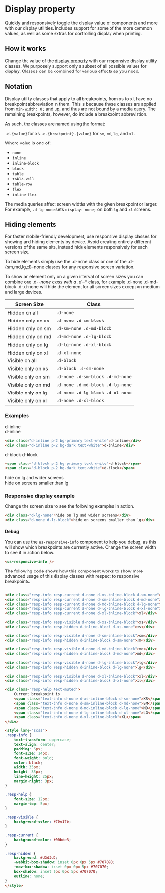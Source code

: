 # Display property

Quickly and responsively toggle the display value of components and more with our display utilities. Includes support for some of the more common values, as well as some extras for controlling display when printing.

## How it works

Change the value of the [display property](https://developer.mozilla.org/en-US/docs/Web/CSS/display) with our responsive display utility classes. We purposely support only a subset of all possible values for display. Classes can be combined for various effects as you need.

## Notation

Display utility classes that apply to all breakpoints, from xs to xl, have no breakpoint abbreviation in them. This is because those classes are applied from `min-width: 0;` and up, and thus are not bound by a media query. The remaining breakpoints, however, do include a breakpoint abbreviation.

As such, the classes are named using the format:

`.d-{value}` for xs
`.d-{breakpoint}-{value}` for `sm`, `md`, `lg`, and `xl`.

Where value is one of:

* `none`
* `inline`
* `inline-block`
* `block`
* `table`
* `table-cell`
* `table-row`
* `flex`
* `inline-flex`

The media queries affect screen widths with the given breakpoint or larger. For example, `.d-lg-none` sets `display: none;` on both `lg` and `xl` screens.

## Hiding elements

For faster mobile-friendly development, use responsive display classes for showing and hiding elements by device. Avoid creating entirely different versions of the same site, instead hide elements responsively for each screen size.

To hide elements simply use the .d-none class or one of the .d-{sm,md,lg,xl}-none classes for any responsive screen variation.

To show an element only on a given interval of screen sizes you can combine one .d-*-none class with a .d-*-* class, for example .d-none .d-md-block .d-xl-none will hide the element for all screen sizes except on medium and large devices.

| Screen Size  | Class |
| ------------- | ------- | 
| Hidden on all  | `.d-none` |
| Hidden only on xs	| `.d-none .d-sm-block` |
| Hidden only on sm	| `.d-sm-none .d-md-block` |
| Hidden only on md	| `.d-md-none .d-lg-block` |
| Hidden only on lg	| `.d-lg-none .d-xl-block` |
| Hidden only on xl	| `.d-xl-none` |
| Visible on all | `.d-block` |
| Visible only on xs | `.d-block .d-sm-none` |
| Visible only on sm | `.d-none .d-sm-block .d-md-none` |
| Visible only on md | `.d-none .d-md-block .d-lg-none` |
| Visible only on lg | `.d-none .d-lg-block .d-xl-none` |
| Visible only on xl | `.d-none .d-xl-block` |

### Examples

<div class="mt-3 mb-3">
    <div class="d-inline p-2 bg-primary text-white">d-inline</div>
    <div class="d-inline p-2 bg-dark text-white">d-inline</div>
</div>

```html
<div class="d-inline p-2 bg-primary text-white">d-inline</div>
<div class="d-inline p-2 bg-dark text-white">d-inline</div>
```

<div class="mt-3 mb-3">
    <span class="d-block p-2 bg-primary text-white">d-block</span>
    <span class="d-block p-2 bg-dark text-white">d-block</span>
</div>

```html
<span class="d-block p-2 bg-primary text-white">d-block</span>
<span class="d-block p-2 bg-dark text-white">d-block</span>
```

<div class="mt-3 mb-3">
    <div class="d-lg-none">hide on lg and wider screens</div>
    <div class="d-none d-lg-block">hide on screens smaller than lg</div>
</div>

### Responsive display example

Change the screen size to see the following examples in action.

```html
<div class="d-lg-none">hide on lg and wider screens</div>
<div class="d-none d-lg-block">hide on screens smaller than lg</div>
```

#### Debug

You can use the `us-responsive-info` component to help you debug, as this will show which breakpoints are currently active. Change the screen width to see it in action below.

<div>
    <ClientOnly>
        <us-responsive-info />
    </ClientOnly>
</div>

```html
<us-responsive-info />
```

The following code shows how this component works to show more advanced usage of this display classes with respect to responsive breakpoints.

```html

<div class="resp-info resp-current d-none d-xs-inline-block d-sm-none">xs</div>
<div class="resp-info resp-current d-none d-sm-inline-block d-md-none">sm</div>
<div class="resp-info resp-current d-none d-md-inline-block d-lg-none">md</div>
<div class="resp-info resp-current d-none d-lg-inline-block d-xl-none">lg</div>
<div class="resp-info resp-current d-none d-xl-inline-block">xl</div>

<div class="resp-info resp-visible d-none d-xs-inline-block">xs</div>
<div class="resp-info resp-hidden d-inline-block d-xs-none">xs</div>

<div class="resp-info resp-visible d-none d-sm-inline-block">sm</div>
<div class="resp-info resp-hidden d-inline-block d-sm-none">sm</div>

<div class="resp-info resp-visible d-none d-md-inline-block">md</div>
<div class="resp-info resp-hidden d-inline-block d-md-none">md</div>

<div class="resp-info resp-visible d-none d-lg-inline-block">lg</div>
<div class="resp-info resp-hidden d-inline-block d-lg-none">lg</div>

<div class="resp-info resp-visible d-none d-xl-inline-block">xl</div>
<div class="resp-info resp-hidden d-inline-block d-xl-none">xl</div>

<div class='resp-help text-muted'>
    Current breakpoint is 
    <span class="text-info d-none d-xs-inline-block d-sm-none">XS</span>
    <span class="text-info d-none d-sm-inline-block d-md-none">SM</span>
    <span class="text-info d-none d-md-inline-block d-lg-none">MD</span>
    <span class="text-info d-none d-lg-inline-block d-xl-none">LG</span>
    <span class="text-info d-none d-xl-inline-block">XL</span>
</div>

<style lang="scss">
.resp-info {
    text-transform: uppercase;
    text-align: center;
    padding: 5px;
    font-size: 14px;
    font-weight: bold;
    color: black;
    width: 35px;
    height: 35px;
    line-height: 25px;
    margin-right: 3px;
}

.resp-help {
    font-size: 12px;
    margin-top: 5px;
}

.resp-visible {
    background-color: #70e17b;
}

.resp-current {
    background-color: #00bde3;
}

.resp-hidden {
    background: #d3d3d3;
    -webkit-box-shadow: inset 0px 0px 5px #707070;
    -moz-box-shadow: inset 0px 0px 5px #707070;
    box-shadow: inset 0px 0px 5px #707070;
    outline: none;
}
</style>

```


